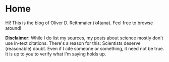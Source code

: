 # Home

Hi! This is the blog of Oliver D. Reithmaier (k4tana). Feel free to browse around! 

**Disclaimer:** While I do list my sources, my posts about science mostly don't use in-text citations. There's a reason for this: Scientists deserve (reasonable) doubt. Even if I cite someone or something, it need not be true. It is up to you to verify what I'm saying holds up. 